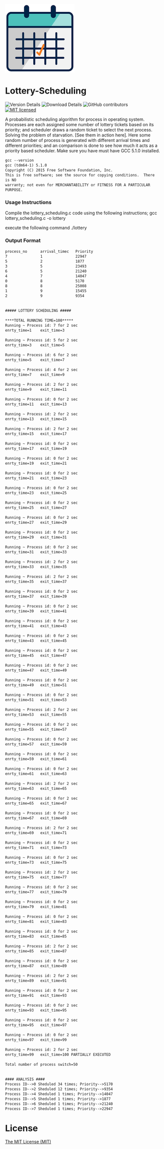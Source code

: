 ![Lottery Scheduling Logo](logo.png)

# Lottery-Scheduling

![Version Details](https://img.shields.io/badge/version-1.0-brightgreen.svg)
![Download Details](https://img.shields.io/github/downloads/mohitesh07/lottery-scheduling/total.svg)
![GitHub contributors](https://img.shields.io/github/contributors/mohitesh07/lottery-scheduling.svg)
[![MIT licensed](https://img.shields.io/badge/license-MIT-blue.svg)](./LICENSE)

A probabilistic scheduling algorithm for process in operating system. Processes are each assigned some number of lottery tickets based on its priority; and scheduler draws a random ticket to select the next process. Solving the problem of starvation. [See them in action here].
Here some random number of process is generated with different arrival times and different priorities; and an comparison is done to see how much it acts as a priority based scheduler.
Make sure you have must have GCC 5.1.0 installed.

```
gcc --version
gcc (tdm64-1) 5.1.0
Copyright (C) 2015 Free Software Foundation, Inc.
This is free software; see the source for copying conditions.  There is NO
warranty; not even for MERCHANTABILITY or FITNESS FOR A PARTICULAR PURPOSE.

```

### Usage Instructions
Compile the lottery_scheduling.c code using the following instructions;
gcc lottery_scheduling.c -o lottery 

execute the following command
./lottery

### Output Format

```
process_no      arrival_timec   Priority
7               1               22947
5               2               1877
3               5               23493
6               5               21240
4               7               14047
0               8               5170
8               8               25008
1               9               15455
2               9               9354


##### LOTTERY SCHEDULING #####

****TOTAL RUNNING TIME=100*****
Running ~ Process id: 7 for 2 sec
enrty_time=1    exit_time=3

Running ~ Process id: 5 for 2 sec
enrty_time=3    exit_time=5

Running ~ Process id: 6 for 2 sec
enrty_time=5    exit_time=7

Running ~ Process id: 4 for 2 sec
enrty_time=7    exit_time=9

Running ~ Process id: 2 for 2 sec
enrty_time=9    exit_time=11

Running ~ Process id: 0 for 2 sec
enrty_time=11   exit_time=13

Running ~ Process id: 2 for 2 sec
enrty_time=13   exit_time=15

Running ~ Process id: 2 for 2 sec
enrty_time=15   exit_time=17

Running ~ Process id: 0 for 2 sec
enrty_time=17   exit_time=19

Running ~ Process id: 0 for 2 sec
enrty_time=19   exit_time=21

Running ~ Process id: 0 for 2 sec
enrty_time=21   exit_time=23

Running ~ Process id: 0 for 2 sec
enrty_time=23   exit_time=25

Running ~ Process id: 0 for 2 sec
enrty_time=25   exit_time=27

Running ~ Process id: 0 for 2 sec
enrty_time=27   exit_time=29

Running ~ Process id: 0 for 2 sec
enrty_time=29   exit_time=31

Running ~ Process id: 0 for 2 sec
enrty_time=31   exit_time=33

Running ~ Process id: 2 for 2 sec
enrty_time=33   exit_time=35

Running ~ Process id: 2 for 2 sec
enrty_time=35   exit_time=37

Running ~ Process id: 0 for 2 sec
enrty_time=37   exit_time=39

Running ~ Process id: 0 for 2 sec
enrty_time=39   exit_time=41

Running ~ Process id: 0 for 2 sec
enrty_time=41   exit_time=43

Running ~ Process id: 0 for 2 sec
enrty_time=43   exit_time=45

Running ~ Process id: 0 for 2 sec
enrty_time=45   exit_time=47

Running ~ Process id: 0 for 2 sec
enrty_time=47   exit_time=49

Running ~ Process id: 0 for 2 sec
enrty_time=49   exit_time=51

Running ~ Process id: 0 for 2 sec
enrty_time=51   exit_time=53

Running ~ Process id: 2 for 2 sec
enrty_time=53   exit_time=55

Running ~ Process id: 0 for 2 sec
enrty_time=55   exit_time=57

Running ~ Process id: 0 for 2 sec
enrty_time=57   exit_time=59

Running ~ Process id: 0 for 2 sec
enrty_time=59   exit_time=61

Running ~ Process id: 0 for 2 sec
enrty_time=61   exit_time=63

Running ~ Process id: 2 for 2 sec
enrty_time=63   exit_time=65

Running ~ Process id: 0 for 2 sec
enrty_time=65   exit_time=67

Running ~ Process id: 0 for 2 sec
enrty_time=67   exit_time=69

Running ~ Process id: 2 for 2 sec
enrty_time=69   exit_time=71

Running ~ Process id: 0 for 2 sec
enrty_time=71   exit_time=73

Running ~ Process id: 0 for 2 sec
enrty_time=73   exit_time=75

Running ~ Process id: 2 for 2 sec
enrty_time=75   exit_time=77

Running ~ Process id: 0 for 2 sec
enrty_time=77   exit_time=79

Running ~ Process id: 0 for 2 sec
enrty_time=79   exit_time=81

Running ~ Process id: 0 for 2 sec
enrty_time=81   exit_time=83

Running ~ Process id: 0 for 2 sec
enrty_time=83   exit_time=85

Running ~ Process id: 2 for 2 sec
enrty_time=85   exit_time=87

Running ~ Process id: 0 for 2 sec
enrty_time=87   exit_time=89

Running ~ Process id: 2 for 2 sec
enrty_time=89   exit_time=91

Running ~ Process id: 0 for 2 sec
enrty_time=91   exit_time=93

Running ~ Process id: 0 for 2 sec
enrty_time=93   exit_time=95

Running ~ Process id: 0 for 2 sec
enrty_time=95   exit_time=97

Running ~ Process id: 0 for 2 sec
enrty_time=97   exit_time=99

Running ~ Process id: 2 for 2 sec
enrty_time=99   exit_time=100 PARTIALLY EXECUTED

Total number of process switch=50


#### ANALYSIS ####
Process ID-->0 Sheduled 34 times; Priority-->5170
Process ID-->2 Sheduled 12 times; Priority-->9354
Process ID-->4 Sheduled 1 times; Priority-->14047
Process ID-->5 Sheduled 1 times; Priority-->1877
Process ID-->6 Sheduled 1 times; Priority-->21240
Process ID-->7 Sheduled 1 times; Priority-->22947
```

# License

[The MIT License (MIT)](LICENSE)